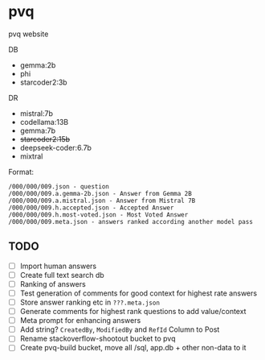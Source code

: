 # pvq
pvq website

DB
 - gemma:2b
 - phi
 - starcoder2:3b

DR
 - mistral:7b
 - codellama:13B
 - gemma:7b
 - ~~starcoder2:15b~~
 - deepseek-coder:6.7b
 - mixtral

Format:

    /000/000/009.json - question
    /000/000/009.a.gemma-2b.json - Answer from Gemma 2B
    /000/000/009.a.mistral.json - Answer from Mistral 7B
    /000/000/009.h.accepted.json - Accepted Answer
    /000/000/009.h.most-voted.json - Most Voted Answer
    /000/000/009.meta.json - answers ranked according another model pass


## TODO
- [ ] Import human answers
- [ ] Create full text search db
- [ ] Ranking of answers
- [ ] Test generation of comments for good context for highest rate answers
- [ ] Store answer ranking etc in `???.meta.json`
- [ ] Generate comments for highest rank questions to add value/context
- [ ] Meta prompt for enhancing answers
- [ ] Add string? `CreatedBy`, `ModifiedBy` and `RefId` Column to Post
- [ ] Rename stackoverflow-shootout bucket to pvq
- [ ] Create pvq-build bucket, move all /sql, app.db + other non-data to it
